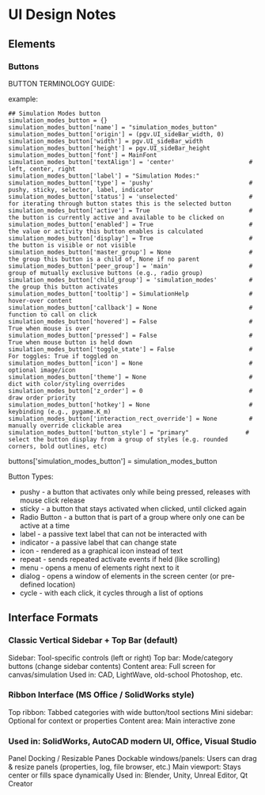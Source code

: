 # UI Design Notes

## Elements

### Buttons

BUTTON TERMINOLOGY GUIDE:

example:
```
## Simulation Modes button
simulation_modes_button = {}
simulation_modes_button['name'] = "simulation_modes_button"
simulation_modes_button['origin'] = (pgv.UI_sideBar_width, 0)
simulation_modes_button['width'] = pgv.UI_sideBar_width
simulation_modes_button['height'] = pgv.UI_sideBar_height
simulation_modes_button['font'] = MainFont
simulation_modes_button['textAlign'] = 'center'                     # left, center, right
simulation_modes_button['label'] = "Simulation Modes:"
simulation_modes_button['type'] = 'pushy'                           # pushy, sticky, selector, label, indicator
simulation_modes_button['status'] = 'unselected'                    # for iterating through button states this is the selected button
simulation_modes_button['active'] = True                            # the button is currently active and available to be clicked on
simulation_modes_button['enabled'] = True                           # the value or activity this button enables is calculated
simulation_modes_button['display'] = True                           # the button is visible or not visible
simulation_modes_button['master_group'] = None                      # the group this button is a child of, None if no parent
simulation_modes_button['peer_group'] = 'main'                      # group of mutually exclusive buttons (e.g., radio group)
simulation_modes_button['child_group'] = 'simulation_modes'         # the group this button activates
simulation_modes_button['tooltip'] = SimulationHelp                 # hover-over content
simulation_modes_button['callback'] = None                          # function to call on click
simulation_modes_button['hovered'] = False                          # True when mouse is over
simulation_modes_button['pressed'] = False                          # True when mouse button is held down
simulation_modes_button['toggle_state'] = False                     # For toggles: True if toggled on
simulation_modes_button['icon'] = None                              # optional image/icon
simulation_modes_button['theme'] = None                             # dict with color/styling overrides
simulation_modes_button['z_order'] = 0                              # draw order priority
simulation_modes_button['hotkey'] = None                            # keybinding (e.g., pygame.K_m)
simulation_modes_button['interaction_rect_override'] = None         # manually override clickable area
simulation_modes_button['button_style'] = "primary"                # select the button display from a group of styles (e.g. rounded corners, bold outlines, etc)
```

buttons['simulation_modes_button'] = simulation_modes_button

Button Types:
- pushy - a button that activates only while being pressed, releases with mouse click release
- sticky - a button that stays activated when clicked, until clicked again
- Radio Button - a button that is part of a group where only one can be active at a time
- label - a passive text label that can not be interacted with
- indicator - a passive label that can change state
- icon - rendered as a graphical icon instead of text
- repeat - sends repeated activate events if held (like scrolling)
- menu - opens a menu of elements right next to it
- dialog - opens a window of elements in the screen center (or pre-defined location)
- cycle - with each click, it cycles through a list of options


## Interface Formats

### Classic Vertical Sidebar + Top Bar (default)

Sidebar: Tool-specific controls (left or right)
Top bar: Mode/category buttons (change sidebar contents)
Content area: Full screen for canvas/simulation
Used in: CAD, LightWave, old-school Photoshop, etc.

### Ribbon Interface (MS Office / SolidWorks style)

Top ribbon: Tabbed categories with wide button/tool sections
Mini sidebar: Optional for context or properties
Content area: Main interactive zone

### Used in: SolidWorks, AutoCAD modern UI, Office, Visual Studio

Panel Docking / Resizable Panes
Dockable windows/panels: Users can drag & resize panels (properties, log, file browser, etc.)
Main viewport: Stays center or fills space dynamically
Used in: Blender, Unity, Unreal Editor, Qt Creator
